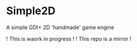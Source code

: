 # Simple2D
A simple GDI+ 2D 'handmade' game engine




! This is waork in progress !
! This repo is a mirror !
